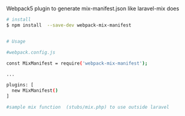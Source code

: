 # 

Webpack5 plugin to generate mix-manifest.json like laravel-mix does
 

```bash
# install 
$ npm install  --save-dev webpack-mix-manifest


# Usage 

#webpack.config.js

const MixManifest = require('webpack-mix-manifest');

...

plugins: [
  new MixManifest()       
]

#sample mix function  (stubs/mix.php) to use outside laravel 




